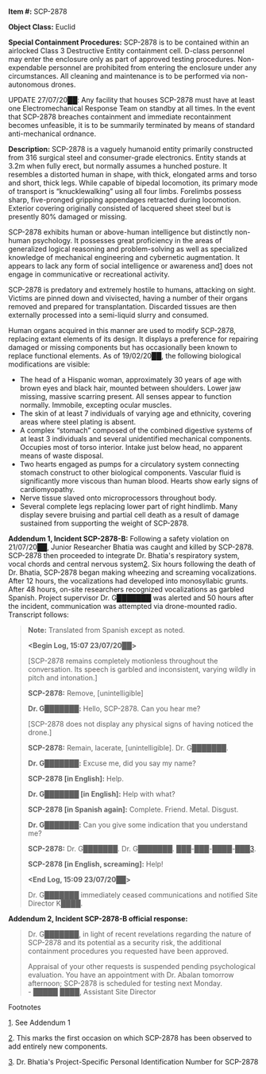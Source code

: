   
**Item #:** SCP-2878

**Object Class:** Euclid

**Special Containment Procedures:** SCP-2878 is to be contained within an airlocked Class 3 Destructive Entity containment cell. D-class personnel may enter the enclosure only as part of approved testing procedures. Non-expendable personnel are prohibited from entering the enclosure under any circumstances. All cleaning and maintenance is to be performed via non-autonomous drones.

UPDATE 27/07/20██: Any facility that houses SCP-2878 must have at least one Electromechanical Response Team on standby at all times. In the event that SCP-2878 breaches containment and immediate recontainment becomes unfeasible, it is to be summarily terminated by means of standard anti-mechanical ordnance.

**Description:** SCP-2878 is a vaguely humanoid entity primarily constructed from 316 surgical steel and consumer-grade electronics. Entity stands at 3.2m when fully erect, but normally assumes a hunched posture. It resembles a distorted human in shape, with thick, elongated arms and torso and short, thick legs. While capable of bipedal locomotion, its primary mode of transport is “knucklewalking” using all four limbs. Forelimbs possess sharp, five-pronged gripping appendages retracted during locomotion. Exterior covering originally consisted of lacquered sheet steel but is presently 80% damaged or missing.

SCP-2878 exhibits human or above-human intelligence but distinctly non-human psychology. It possesses great proficiency in the areas of generalized logical reasoning and problem-solving as well as specialized knowledge of mechanical engineering and cybernetic augmentation. It appears to lack any form of social intelligence or awareness and[1](javascript:;) does not engage in communicative or recreational activity.

SCP-2878 is predatory and extremely hostile to humans, attacking on sight. Victims are pinned down and vivisected, having a number of their organs removed and prepared for transplantation. Discarded tissues are then externally processed into a semi-liquid slurry and consumed.

Human organs acquired in this manner are used to modify SCP-2878, replacing extant elements of its design. It displays a preference for repairing damaged or missing components but has occasionally been known to replace functional elements. As of 19/02/20██, the following biological modifications are visible:

*   The head of a Hispanic woman, approximately 30 years of age with brown eyes and black hair, mounted between shoulders. Lower jaw missing, massive scarring present. All senses appear to function normally. Immobile, excepting ocular muscles.
*   The skin of at least 7 individuals of varying age and ethnicity, covering areas where steel plating is absent.
*   A complex “stomach” composed of the combined digestive systems of at least 3 individuals and several unidentified mechanical components. Occupies most of torso interior. Intake just below head, no apparent means of waste disposal.
*   Two hearts engaged as pumps for a circulatory system connecting stomach construct to other biological components. Vascular fluid is significantly more viscous than human blood. Hearts show early signs of cardiomyopathy.
*   Nerve tissue slaved onto microprocessors throughout body.
*   Several complete legs replacing lower part of right hindlimb. Many display severe bruising and partial cell death as a result of damage sustained from supporting the weight of SCP-2878.

**Addendum 1, Incident SCP-2878-B:** Following a safety violation on 21/07/20██, Junior Researcher Bhatia was caught and killed by SCP-2878. SCP-2878 then proceeded to integrate Dr. Bhatia's respiratory system, vocal chords and central nervous system[2](javascript:;). Six hours following the death of Dr. Bhatia, SCP-2878 began making wheezing and screaming vocalizations. After 12 hours, the vocalizations had developed into monosyllabic grunts. After 48 hours, on-site researchers recognized vocalizations as garbled Spanish. Project supervisor Dr. G███████ was alerted and 50 hours after the incident, communication was attempted via drone-mounted radio. Transcript follows:

> **Note:** Translated from Spanish except as noted.
> 
> **<Begin Log, 15:07 23/07/20██>**
> 
> \[SCP-2878 remains completely motionless throughout the conversation. Its speech is garbled and inconsistent, varying wildly in pitch and intonation.\]
> 
> **SCP-2878:** Remove, \[unintelligible\]
> 
> **Dr. G███████:** Hello, SCP-2878. Can you hear me?
> 
> \[SCP-2878 does not display any physical signs of having noticed the drone.\]
> 
> **SCP-2878:** Remain, lacerate, \[unintelligible\]. Dr. G███████.
> 
> **Dr. G███████:** Excuse me, did you say my name?
> 
> **SCP-2878 \[in English\]:** Help.
> 
> **Dr. G███████ \[in English\]:** Help with what?
> 
> **SCP-2878 \[in Spanish again\]:** Complete. Friend. Metal. Disgust.
> 
> **Dr. G███████:** Can you give some indication that you understand me?
> 
> **SCP-2878:** Dr. G███████. Dr. G███████. ███-███-████-███[3](javascript:;).
> 
> **SCP-2878 \[in English, screaming\]:** Help!
> 
> **<End Log, 15:09 23/07/20██>**
> 
> Dr. G███████ immediately ceased communications and notified Site Director K████.

**Addendum 2, Incident SCP-2878-B official response:**

> Dr. G███████, in light of recent revelations regarding the nature of SCP-2878 and its potential as a security risk, the additional containment procedures you requested have been approved.
> 
> Appraisal of your other requests is suspended pending psychological evaluation. You have an appointment with Dr. Abalan tomorrow afternoon; SCP-2878 is scheduled for testing next Monday.  
> \- █████ ████, Assistant Site Director

Footnotes

[1](javascript:;). See Addendum 1

[2](javascript:;). This marks the first occasion on which SCP-2878 has been observed to add entirely new components.

[3](javascript:;). Dr. Bhatia's Project-Specific Personal Identification Number for SCP-2878